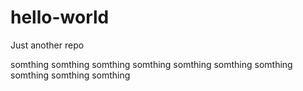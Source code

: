 # hello-world
Just another repo

somthing somthing somthing somthing somthing somthing somthing somthing somthing somthing 
